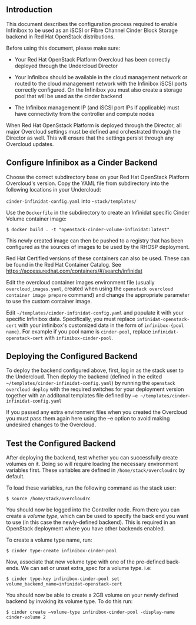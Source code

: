 ## Introduction

This document describes the configuration process required to enable Infinibox
to be used as an iSCSI or Fibre Channel Cinder Block Storage backend in
Red Hat OpenStack distributions.

Before using this document, please make sure:

-  Your Red Hat OpenStack Platform Overcloud has been correctly
   deployed through the Undercloud Director

-  Your Infinibox should be available in the cloud management
   network or routed to the cloud management network with the Infinibox iSCSI
   ports correctly configured. On the Infinibox you must
   also create a storage pool that will be used as the cinder backend

-  The Infinibox management IP (and iSCSI port IPs if applicable) must have
   connectivity from the controller and compute nodes

When Red Hat OpenSstack Platform is deployed through the Director, all
major Overcloud settings must be defined and orchestrated through the
Director as well. This will ensure that the settings persist through any
Overcloud updates.

## Configure Infinibox as a Cinder Backend

Choose the correct subdirectory base on your Red Hat OpenStack Platform Overcloud's version.
Copy the YAML file from subdirectory into the following locations in your Undercloud:

`cinder-infinidat-config.yaml` into `~stack/templates/`

Use the `Dockerfile` in the subdirectory to create an Infinidat specific Cinder Volume container image:
```
$ docker build . -t "openstack-cinder-volume-infinidat:latest"
```
This newly created image can then be pushed to a registry that has been configured
as the sources of images to be used by the RHOSP deployment.

Red Hat Certified versions of these containers can also be used. These can be found
in the Red Hat Container Catalog. See https://access.redhat.com/containers/#/search/infinidat

Edit the overcloud container images environment file (usually
`overcloud_images.yaml`, created when using the
`openstack overcloud container image prepare` command) and change the
appropriate parameter to use the custom container image.

Edit `~/templates/cinder-infinidat-config.yaml` and populate it with your specific
Infinibox data. Specifically, you must replace `infinidat-openstack-cert` with your infinibox's
customized data in the form of `infinibox-{pool name}`. For example if you pool name is `cinder-pool`,
replace `infinidat-openstack-cert` with `infinibox-cinder-pool`.

## Deploying the Configured Backend

To deploy the backend configured above, first, log in as the
stack user to the Undercloud. Then deploy the backend (defined in the
edited `~/templates/cinder-infinidat-config.yaml`) by running the
`openstack overcloud deploy` with the required switches for your
deployment version together with an additonal templates file defined
by `–e ~/templates/cinder-infinidat-config.yaml`

If you passed any extra environment files when you created the Overcloud
you must pass them again here using the –e option to avoid making
undesired changes to the Overcloud.

## Test the Configured Backend

After deploying the backend, test whether you can successfully create
volumes on it. Doing so will require loading the necessary environment
variables first. These variables are defined in `/home/stack/overcloudrc`
by default.

To load these variables, run the following command as the stack user:
```
$ source /home/stack/overcloudrc
```
You should now be logged into the Controller node. From there you can
create a *volume type*, which can be used to specify the back end you
want to use (in this case the newly-defined backend). This is required
in an OpenStack deployment where you have other backends enabled.

To create a volume type name, run:
```
$ cinder type-create infinibox-cinder-pool
```
Now, associate that new volume type with one of the pre-defined back-ends. We can set or unset extra_spec for a volume type. i.e:
```
$ cinder type-key infinibox-cinder-pool set volume_backend_name=infinidat-openstack-cert
```
You should now be able to create a 2GB volume on your newly defined
backend by invoking its volume type. To do this run:
```
$ cinder create –volume-type infinibox-cinder-pool -display-name cinder-volume 2
```

